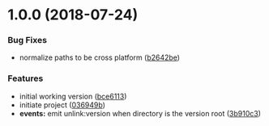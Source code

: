 <a name="1.0.0"></a>
# 1.0.0 (2018-07-24)


### Bug Fixes

* normalize paths to be cross platform ([b2642be](https://github.com/dimerapp/fs-client/commit/b2642be))


### Features

* initial working version ([bce6113](https://github.com/dimerapp/fs-client/commit/bce6113))
* initiate project ([036949b](https://github.com/dimerapp/fs-client/commit/036949b))
* **events:** emit unlink:version when directory is the version root ([3b910c3](https://github.com/dimerapp/fs-client/commit/3b910c3))



